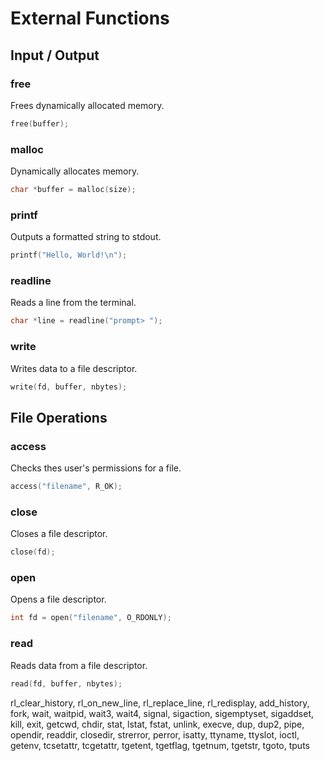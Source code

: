 # External Functions

## Input / Output

### free

Frees dynamically allocated memory.

```c
free(buffer);
```

### malloc

Dynamically allocates memory.

```c
char *buffer = malloc(size);
```

### printf

Outputs a formatted string to stdout.

```c
printf("Hello, World!\n");
```

### readline

Reads a line from the terminal.

```c
char *line = readline("prompt> ");
```

### write

Writes data to a file descriptor.

```c
write(fd, buffer, nbytes);
```

## File Operations

### access

Checks thes user's permissions for a file.

```c
access("filename", R_OK);
```

### close

Closes a file descriptor.

```c
close(fd);
```

### open

Opens a file descriptor.

```c
int fd = open("filename", O_RDONLY);
```

### read

Reads data from a file descriptor.

```c
read(fd, buffer, nbytes);
```

rl_clear_history, rl_on_new_line,
rl_replace_line, rl_redisplay, add_history,
fork, wait, waitpid, wait3, wait4, signal,
sigaction, sigemptyset, sigaddset, kill, exit,
getcwd, chdir, stat, lstat, fstat, unlink, execve,
dup, dup2, pipe, opendir, readdir, closedir,
strerror, perror, isatty, ttyname, ttyslot, ioctl,
getenv, tcsetattr, tcgetattr, tgetent, tgetflag,
tgetnum, tgetstr, tgoto, tputs
